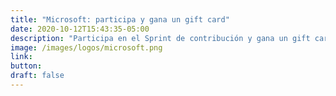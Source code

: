 ```yaml
---
title: "Microsoft: participa y gana un gift card"
date: 2020-10-12T15:43:35-05:00
description: "Participa en el Sprint de contribución y gana un gift card de Uber eats, Lift, Amazon."
image: /images/logos/microsoft.png
link:
button: 
draft: false
---
```


